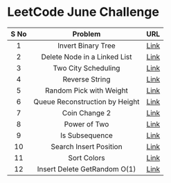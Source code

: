 # LeetCode June Challenge

| S No |             Problem            |                                          URL                                         |
|:----:|:------------------------------:|:------------------------------------------------------------------------------------:|
|   1  |       Invert Binary Tree       |  [Link](https://github.com/ishpreet-singh/leetcode-june-challenge/blob/master/1.cpp) |
|   2  |  Delete Node in a Linked List  |  [Link](https://github.com/ishpreet-singh/leetcode-june-challenge/blob/master/2.cpp) |
|   3  |       Two City Scheduling      |  [Link](https://github.com/ishpreet-singh/leetcode-june-challenge/blob/master/3.cpp) |
|   4  |         Reverse String         |  [Link](https://github.com/ishpreet-singh/leetcode-june-challenge/blob/master/4.cpp) |
|   5  |     Random Pick with Weight    |  [Link](https://github.com/ishpreet-singh/leetcode-june-challenge/blob/master/5.cpp) |
|   6  | Queue Reconstruction by Height |  [Link](https://github.com/ishpreet-singh/leetcode-june-challenge/blob/master/6.cpp) |
|   7  |          Coin Change 2         |  [Link](https://github.com/ishpreet-singh/leetcode-june-challenge/blob/master/7.cpp) |
|   8  |          Power of Two          |  [Link](https://github.com/ishpreet-singh/leetcode-june-challenge/blob/master/8.cpp) |
|   9  |         Is Subsequence         |  [Link](https://github.com/ishpreet-singh/leetcode-june-challenge/blob/master/9.cpp) |
|  10  |     Search Insert Position     | [Link](https://github.com/ishpreet-singh/leetcode-june-challenge/blob/master/10.cpp) |
|  11  |           Sort Colors          | [Link](https://github.com/ishpreet-singh/leetcode-june-challenge/blob/master/11.cpp) |
|  12  |  Insert Delete GetRandom O(1)  | [Link](https://github.com/ishpreet-singh/leetcode-june-challenge/blob/master/12.cpp) |